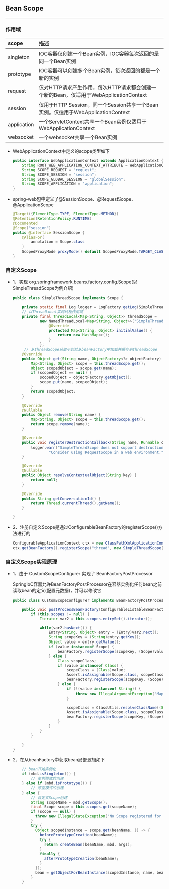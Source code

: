 ## Bean Scope 
---
### 作用域
|scope|描述|
|:-|:-|
|singleton|IOC容器仅创建一个Bean实例，IOC容器每次返回的是同一个Bean实例|
|prototype|IOC容器可以创建多个Bean实例，每次返回的都是一个新的实例|
|request|仅对HTTP请求产生作用，每次HTTP请求都会创建一个新的Bean，仅适用于WebApplicationContext|
|session|仅用于HTTP Session，同一个Session共享一个Bean实例。仅适用于WebApplicationContext|
|application|一个ServletContext共享一个Bean实例仅适用于WebApplicationContext|
|websocket|一个websocket共享一个Bean实例|仅适用于WebApplicationContext|

- WebApplicationContext中定义的scope类型如下
    ```java
    public interface WebApplicationContext extends ApplicationContext {
        String ROOT_WEB_APPLICATION_CONTEXT_ATTRIBUTE = WebApplicationContext.class.getName() + ".ROOT";
        String SCOPE_REQUEST = "request";
        String SCOPE_SESSION = "session";
        String SCOPE_GLOBAL_SESSION = "globalSession";
        String SCOPE_APPLICATION = "application";
    }
    ```

- spring-web包中定义了@SessionScope、@RequestScope、@ApplicationScope
    ```java
    @Target({ElementType.TYPE, ElementType.METHOD})
    @Retention(RetentionPolicy.RUNTIME)
    @Documented
    @Scope("session")
    public @interface SessionScope {
        @AliasFor(
            annotation = Scope.class
        )
        ScopedProxyMode proxyMode() default ScopedProxyMode.TARGET_CLASS;
    }
    ```
### 自定义Scope
- 1、实现 org.springframework.beans.factory.config.Scope(以SimpleThreadScope为例介绍)
    ```java
    public class SimpleThreadScope implements Scope {
    
        private static final Log logger = LogFactory.getLog(SimpleThreadScope.class);
        // 以ThreadLocal实现线程作用域
        private final ThreadLocal<Map<String, Object>> threadScope =
                new NamedThreadLocal<Map<String, Object>>("SimpleThreadScope") {
                    @Override
                    protected Map<String, Object> initialValue() {
                        return new HashMap<>();
                    }
                };
         // 从threadScope获取不到就从beanFactory中加载并缓存到threadScope
        @Override
        public Object get(String name, ObjectFactory<?> objectFactory) {
            Map<String, Object> scope = this.threadScope.get();
            Object scopedObject = scope.get(name);
            if (scopedObject == null) {
                scopedObject = objectFactory.getObject();
                scope.put(name, scopedObject);
            }
            return scopedObject;
        }
    
        @Override
        @Nullable
        public Object remove(String name) {
            Map<String, Object> scope = this.threadScope.get();
            return scope.remove(name);
        }
    
        @Override
        public void registerDestructionCallback(String name, Runnable callback) {
            logger.warn("SimpleThreadScope does not support destruction callbacks. " +
                    "Consider using RequestScope in a web environment.");
        }
    
        @Override
        @Nullable
        public Object resolveContextualObject(String key) {
            return null;
        }
    
        @Override
        public String getConversationId() {
            return Thread.currentThread().getName();
        }
    
    }

    ```
- 2、注册自定义Scope是通过ConfigurableBeanFactory的registerScope()方法进行的

    ```java
    ConfigurableApplicationContext ctx = new ClassPathXmlApplicationContext("beans.xml");
    ctx.getBeanFactory().registerScope("thread", new SimpleThreadScope());
    ```

### 自定义Scope实现原理

- 1、由于 CustomScopeConfigurer 实现了 BeanFactoryPostProcessor

   SpringIoC容器允许BeanFactoryPostProcessor在容器实例化任何bean之前读取bean的定义(配置元数据)，并可以修改它
   
   ```java
   public class CustomScopeConfigurer implements BeanFactoryPostProcessor, BeanClassLoaderAware, Ordered {
   
       public void postProcessBeanFactory(ConfigurableListableBeanFactory beanFactory) throws BeansException {
           if (this.scopes != null) {
               Iterator var2 = this.scopes.entrySet().iterator();
   
               while(var2.hasNext()) {
                   Entry<String, Object> entry = (Entry)var2.next();
                   String scopeKey = (String)entry.getKey();
                   Object value = entry.getValue();
                   if (value instanceof Scope) {
                       beanFactory.registerScope(scopeKey, (Scope)value);
                   } else {
                       Class scopeClass;
                       if (value instanceof Class) {
                           scopeClass = (Class)value;
                           Assert.isAssignable(Scope.class, scopeClass);
                           beanFactory.registerScope(scopeKey, (Scope)BeanUtils.instantiateClass(scopeClass));
                       } else {
                           if (!(value instanceof String)) {
                               throw new IllegalArgumentException("Mapped value [" + value + "] for scope key [" + scopeKey + "] is not an instance of required type [" + Scope.class.getName() + "] or a corresponding Class or String value indicating a Scope implementation");
                           }
   
                           scopeClass = ClassUtils.resolveClassName((String)value, this.beanClassLoader);
                           Assert.isAssignable(Scope.class, scopeClass);
                           beanFactory.registerScope(scopeKey, (Scope)BeanUtils.instantiateClass(scopeClass));
                       }
                   }
               }
           }
   
       }
   }
   ```
- 2、在从beanFactory中获取bean局部逻辑如下
    ```java
        // bean开始实例化
        if (mbd.isSingleton()) {
            // 单例模式的创建
        } else if (mbd.isPrototype()) { 
            // 原型模式的创建
        } else {
            // 自定义Scope创建
            String scopeName = mbd.getScope();
            final Scope scope = this.scopes.get(scopeName);
            if (scope == null) {
              throw new IllegalStateException("No Scope registered for scope name '" + scopeName + "'");
            }
            try {
              Object scopedInstance = scope.get(beanName, () -> {
                beforePrototypeCreation(beanName);
                try {
                  return createBean(beanName, mbd, args);
                }
                finally {
                  afterPrototypeCreation(beanName);
                }
              });
              bean = getObjectForBeanInstance(scopedInstance, name, beanName, mbd);
            }
        }
    ```